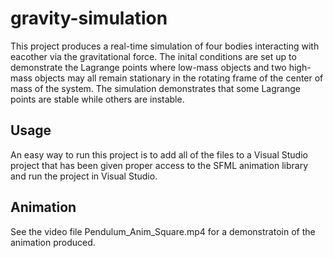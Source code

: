 # gravity-simulation

This project produces a real-time simulation of four bodies interacting with eacother via the gravitational force. The inital conditions are set up to demonstrate the Lagrange points where low-mass objects and two high-mass objects may all remain stationary in the rotating frame of the center of mass of the system. The simulation demonstrates that some Lagrange points are stable while others are instable.

## Usage

An easy way to run this project is to add all of the files to a Visual Studio project that has been given proper access to the SFML animation library and run the project in Visual Studio.

## Animation

See the video file Pendulum_Anim_Square.mp4 for a demonstratoin of the animation produced. 
